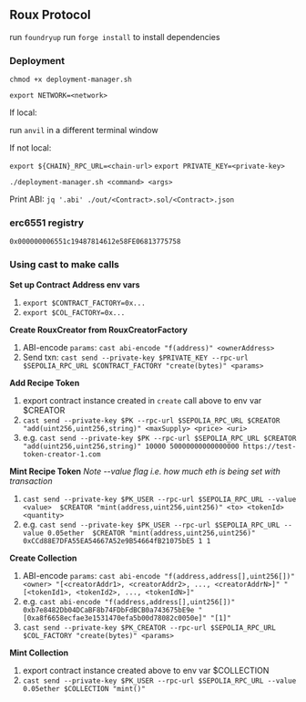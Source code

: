 ## Roux Protocol

run `foundryup`
run `forge install` to install dependencies

### Deployment

`chmod +x deployment-manager.sh`

`export NETWORK=<network>`

If local:

run `anvil` in a different terminal window

If not local:

`export ${CHAIN}_RPC_URL=<chain-url>`
`export PRIVATE_KEY=<private-key>`

`./deployment-manager.sh <command> <args>`

Print ABI:
`jq '.abi' ./out/<Contract>.sol/<Contract>.json`

### erc6551 registry

`0x000000006551c19487814612e58FE06813775758`

### Using cast to make calls

**Set up Contract Address env vars**

1. `export $CONTRACT_FACTORY=0x...`
2. `export $COL_FACTORY=0x...`

**Create RouxCreator from RouxCreatorFactory**

1. ABI-encode `params`: `cast abi-encode "f(address)" <ownerAddress>`
2. Send txn: `cast send --private-key $PRIVATE_KEY --rpc-url $SEPOLIA_RPC_URL $CONTRACT_FACTORY "create(bytes)" <params>`

**Add Recipe Token**

1. export contract instance created in `create` call above to env var $CREATOR
2. `cast send --private-key $PK --rpc-url $SEPOLIA_RPC_URL $CREATOR "add(uint256,uint256,string)" <maxSupply> <price> <uri>`
3. e.g. `cast send --private-key $PK --rpc-url $SEPOLIA_RPC_URL $CREATOR "add(uint256,uint256,string)" 10000 50000000000000000 https://test-token-creator-1.com`

**Mint Recipe Token**
_Note --value flag i.e. how much eth is being set with transaction_

1. `cast send --private-key $PK_USER --rpc-url $SEPOLIA_RPC_URL --value <value>  $CREATOR "mint(address,uint256,uint256)" <to> <tokenId> <quantity>`
2. e.g. `cast send --private-key $PK_USER --rpc-url $SEPOLIA_RPC_URL --value 0.05ether  $CREATOR "mint(address,uint256,uint256)" 0xCCd88E7DFA55EA54667A52e9B54664fB21075bE5 1 1`

**Create Collection**

1. ABI-encode `params`: `cast abi-encode "f(address,address[],uint256[])" <owner> "[<creatorAddr1>, <creatorAddr2>, ..., <creatorAddrN>]" "[<tokenId1>, <tokenId2>, ..., <tokenIdN>]"`
2. e.g. `cast abi-encode "f(address,address[],uint256[])" 0xb7e8482Db04DCaBF8b74FDbFdBCB0a743675bE9e "[0xa8f6658ecfae3e1531470efa5b00d78082c0050e]" "[1]"`
3. `cast send --private-key $PK_CREATOR --rpc-url $SEPOLIA_RPC_URL $COL_FACTORY "create(bytes)" <params>`

**Mint Collection**

1. export contract instance created above to env var $COLLECTION
2. `cast send --private-key $PK_USER --rpc-url $SEPOLIA_RPC_URL --value 0.05ether $COLLECTION "mint()"`
